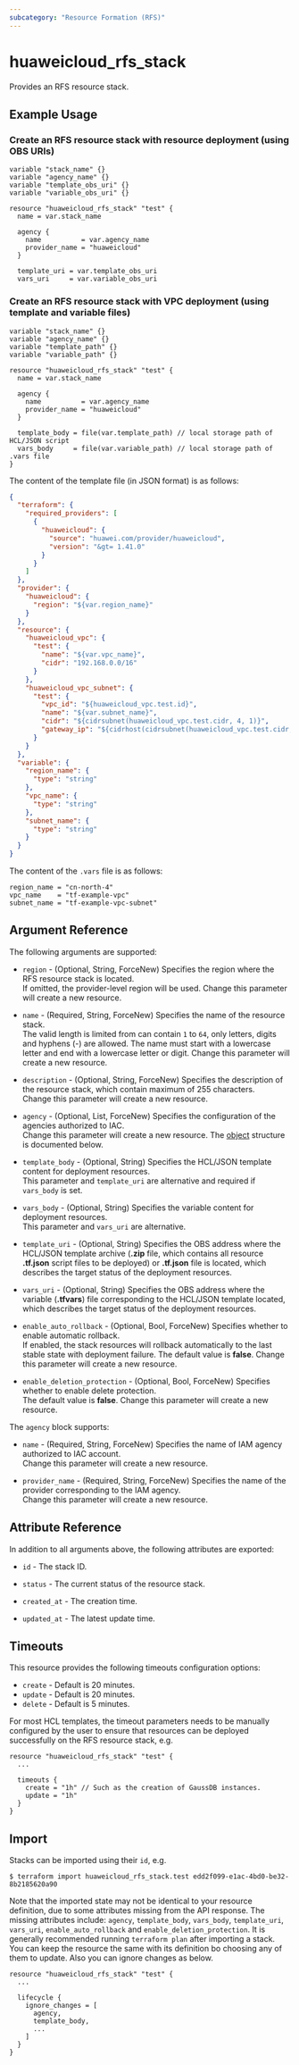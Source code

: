 ```yaml
---
subcategory: "Resource Formation (RFS)"
---
```


# huaweicloud_rfs_stack

Provides an RFS resource stack.

## Example Usage

### Create an RFS resource stack with resource deployment (using OBS URIs)

```hcl
variable "stack_name" {}
variable "agency_name" {}
variable "template_obs_uri" {}
variable "variable_obs_uri" {}

resource "huaweicloud_rfs_stack" "test" {
  name = var.stack_name

  agency {
    name          = var.agency_name
    provider_name = "huaweicloud"
  }

  template_uri = var.template_obs_uri
  vars_uri     = var.variable_obs_uri
```

### Create an RFS resource stack with VPC deployment (using template and variable files)

```hcl
variable "stack_name" {}
variable "agency_name" {}
variable "template_path" {}
variable "variable_path" {}

resource "huaweicloud_rfs_stack" "test" {
  name = var.stack_name

  agency {
    name          = var.agency_name
    provider_name = "huaweicloud"
  }

  template_body = file(var.template_path) // local storage path of HCL/JSON script
  vars_body     = file(var.variable_path) // local storage path of .vars file
}
```

The content of the template file (in JSON format) is as follows:

```json
{
  "terraform": {
    "required_providers": [
      {
        "huaweicloud": {
          "source": "huawei.com/provider/huaweicloud",
          "version": "&gt= 1.41.0"
        }
      }
    ]
  },
  "provider": {
    "huaweicloud": {
      "region": "${var.region_name}"
    }
  },
  "resource": {
    "huaweicloud_vpc": {
      "test": {
        "name": "${var.vpc_name}",
        "cidr": "192.168.0.0/16"
      }
    },
    "huaweicloud_vpc_subnet": {
      "test": {
        "vpc_id": "${huaweicloud_vpc.test.id}",
        "name": "${var.subnet_name}",
        "cidr": "${cidrsubnet(huaweicloud_vpc.test.cidr, 4, 1)}",
        "gateway_ip": "${cidrhost(cidrsubnet(huaweicloud_vpc.test.cidr, 4, 1), 1)}"
      }
    }
  },
  "variable": {
    "region_name": {
      "type": "string"
    },
    "vpc_name": {
      "type": "string"
    },
    "subnet_name": {
      "type": "string"
    }
  }
}
```

The content of the `.vars` file is as follows:

```hcl
region_name = "cn-north-4"
vpc_name    = "tf-example-vpc"
subnet_name = "tf-example-vpc-subnet"
```

## Argument Reference

The following arguments are supported:

* `region` - (Optional, String, ForceNew) Specifies the region where the RFS resource stack is located.  
  If omitted, the provider-level region will be used. Change this parameter will create a new resource.

* `name` - (Required, String, ForceNew) Specifies the name of the resource stack.  
  The valid length is limited from can contain `1` to `64`, only letters, digits and hyphens (-) are allowed.
  The name must start with a lowercase letter and end with a lowercase letter or digit.
  Change this parameter will create a new resource.

* `description` - (Optional, String, ForceNew) Specifies the description of the resource stack, which contain maximum of
  255 characters.  
  Change this parameter will create a new resource.

* `agency` - (Optional, List, ForceNew) Specifies the configuration of the agencies authorized to IAC.  
  Change this parameter will create a new resource.
  The [object](#stack_agency) structure is documented below.

* `template_body` - (Optional, String) Specifies the HCL/JSON template content for deployment resources.  
  This parameter and `template_uri` are alternative and required if `vars_body` is set.

* `vars_body` - (Optional, String) Specifies the variable content for deployment resources.  
  This parameter and `vars_uri` are alternative.

* `template_uri` - (Optional, String) Specifies the OBS address where the HCL/JSON template archive (**.zip** file,
  which contains all resource **.tf.json** script files to be deployed) or **.tf.json** file is located, which describes
  the target status of the deployment resources.

* `vars_uri` - (Optional, String) Specifies the OBS address where the variable (**.tfvars**) file corresponding to the
  HCL/JSON template located, which describes the target status of the deployment resources.

* `enable_auto_rollback` - (Optional, Bool, ForceNew) Specifies whether to enable automatic rollback.  
  If enabled, the stack resources will rollback automatically to the last stable state with deployment failure.
  The default value is **false**.
  Change this parameter will create a new resource.

* `enable_deletion_protection` - (Optional, Bool, ForceNew) Specifies whether to enable delete protection.  
  The default value is **false**.
  Change this parameter will create a new resource.

<a name="stack_agency"></a>
The `agency` block supports:

* `name` - (Required, String, ForceNew) Specifies the name of IAM agency authorized to IAC account.  
  Change this parameter will create a new resource.

* `provider_name` - (Required, String, ForceNew) Specifies the name of the provider corresponding to the IAM agency.  
  Change this parameter will create a new resource.

## Attribute Reference

In addition to all arguments above, the following attributes are exported:

* `id` - The stack ID.

* `status` - The current status of the resource stack.

* `created_at` - The creation time.

* `updated_at` - The latest update time.

## Timeouts

This resource provides the following timeouts configuration options:

* `create` - Default is 20 minutes.
* `update` - Default is 20 minutes.
* `delete` - Default is 5 minutes.

For most HCL templates, the timeout parameters needs to be manually configured by the user to ensure that resources can
be deployed successfully on the RFS resource stack, e.g.

```hcl
resource "huaweicloud_rfs_stack" "test" {
  ...

  timeouts {
    create = "1h" // Such as the creation of GaussDB instances.
    update = "1h"
  }
}
```

## Import

Stacks can be imported using their `id`, e.g.

```
$ terraform import huaweicloud_rfs_stack.test edd2f099-e1ac-4bd0-be32-8b2185620a90
```

Note that the imported state may not be identical to your resource definition, due to some attributes missing from the
API response. The missing attributes include: `agency`, `template_body`, `vars_body`, `template_uri`, `vars_uri`,
`enable_auto_rollback` and `enable_deletion_protection`. It is generally recommended running `terraform plan` after
importing a stack. You can keep the resource the same with its definition bo choosing any of them to update.
Also you can ignore changes as below.

```hcl
resource "huaweicloud_rfs_stack" "test" {
  ...

  lifecycle {
    ignore_changes = [
      agency,
      template_body,
      ...
    ]
  }
}
```
